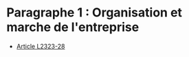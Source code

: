 # Paragraphe 1 : Organisation et marche de l'entreprise

* [Article L2323-28](./LEGIARTI000031085921.md)
